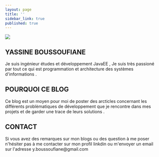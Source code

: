 ```yaml
---
layout: page
title: ''
sidebar_link: true
published: true
---
```


![]({{site.baseurl}}//assets/img//photo_moi_profil.jpg)


## YASSINE BOUSSOUFIANE

<p class="message">
 Je suis ingénieur études et développement JavaEE , Je suis très passioné par tout ce qui est programmation et architecture des systèmes d'informations .
</p>

## POURQUOI CE BLOG 

<p class="message">
Ce blog est un moyen pour moi de poster des arcticles concernant les différents problèmatiques de développement  que je rencontre dans mes projets et de garder une trace de leurs solutions .
</p>

## CONTACT 

<p class="message">
Si vous avez des remarques sur mon blogs ou des question à me poser n'hésiter pas à me contacter sur mon profil linkdin ou m'envoyer un email sur l'adresse y.boussoufiane@gmail.com
</p>
